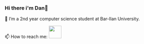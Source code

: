 ### Hi there i'm Dan👋

📘 I’m a 2nd year computer science student at Bar-Ilan University.

📫 How to reach me:
<a href="https://www.linkedin.com/in/dan-saada-45a055250">
         <img src= "https://user-images.githubusercontent.com/112869076/194754989-431bed8a-979b-4f63-a549-2f74ae95f528.png"
         width="40" height="40">
      </a>


<!--
**DanSaada/DanSaada** is a ✨ _special_ ✨ repository because its `README.md` (this file) appears on your GitHub profile.


- 🔭 I’m currently working on ...
- 🌱 I’m currently learning ...
- 👯 I’m looking to collaborate on ...
- 🤔 I’m looking for help with ...
- 💬 Ask me about ...
- 📫 How to reach me: ...
- 😄 Pronouns: ...
- ⚡ Fun fact: ...
-->
